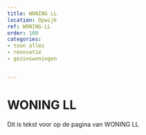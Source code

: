 ```yaml
---
title: WONING LL
location: Opwijk
ref: WONING-LL
order: 100
categories:
- toon alles
- renovatie
- gezinswoningen


---
```

# WONING LL

Dit is tekst voor op de pagina van WONING LL